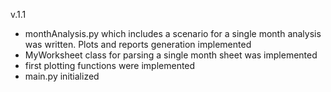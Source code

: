 v.1.1

- monthAnalysis.py which includes a scenario for a single month analysis was written. Plots and reports generation implemented
- MyWorksheet class for parsing a single month sheet was implemented
- first plotting functions were implemented
- main.py initialized